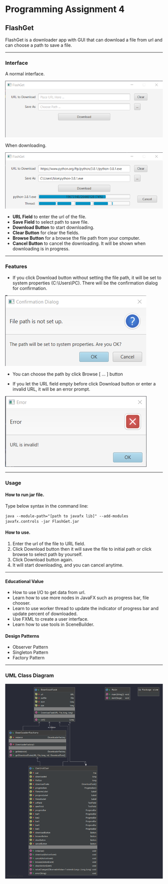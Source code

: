 # Programming Assignment 4

## FlashGet

FlashGet is a downloader app with GUI that can download a file from url and can choose a path to save a file.

***

### Interface

A normal interface.


![FlashGet Interface](src/images/interface.png)

When downloading.


![FlashGet Interface Downloading](src/images/Downloading.png)

- **URL Field** to enter the url of the file.
- **Save Field** to select path to save file.
- **Download Button** to start downloading.
- **Clear Button** for clear the fields.
- **Browse Button** for a browse the file path from your computer.
- **Cancel Button** to cancel the downloading. It will be shown when downloading is in progress.

***

### Features

* If you click Download button without setting the file path, it will be set to system properties (C:\Users\PC).
There will be the confirmation dialog for confirmation.

![Confirmation Dialog](src/images/Confirmation.png)

* You can choose the path by click Browse [ ... ] button

* If you let the URL field empty before click Download button or enter a invalid URL, it will be an error prompt.

![Error Dialog](src/images/Error.png)

***

### Usage

#### How to run jar file.

Type below syntax in the command line:

`
java --module-path="[path to javafx lib]" --add-modules javafx.controls -jar FlashGet.jar
`

#### How to use.

1. Enter the url of the file to URL field.
2. Click Download button then it will save the file to initial path or click browse to select path by yourself.
3. Click Download button again.
4. It will start downloading, and you can cancel anytime.

***

#### Educational Value

* How to use I/O to get data from url.
* Learn how to use more nodes in JavaFX such as progress bar, file chooser.
* Learn to use worker thread to update the indicator of progress bar and update percent of downloaded.
* Use FXML to create a user interface.
* Learn how to use tools in SceneBuilder.

#### Design Patterns

* Observer Pattern
* Singleton Pattern
* Factory Pattern

***

### UML Class Diagram

![UML](src/images/uml.png)